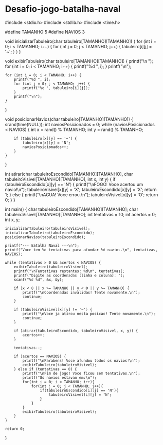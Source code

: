 # Desafio-jogo-batalha-naval
#include <stdio.h>
#include <stdlib.h>
#include <time.h>

#define TAMANHO 5
#define NAVIOS 3

void inicializarTabuleiro(char tabuleiro[TAMANHO][TAMANHO]) {
    for (int i = 0; i < TAMANHO; i++) {
        for (int j = 0; j < TAMANHO; j++) {
            tabuleiro[i][j] = '~';
        }
    }
}

void exibirTabuleiro(char tabuleiro[TAMANHO][TAMANHO]) {
    printf("\n  ");
    for (int i = 0; i < TAMANHO; i++) {
        printf("%d ", i);
    }
    printf("\n");

    for (int i = 0; i < TAMANHO; i++) {
        printf("%d ", i);
        for (int j = 0; j < TAMANHO; j++) {
            printf("%c ", tabuleiro[i][j]);
        }
        printf("\n");
    }
}

void posicionarNavios(char tabuleiro[TAMANHO][TAMANHO]) {
    srand(time(NULL));
    int naviosPosicionados = 0;
    while (naviosPosicionados < NAVIOS) {
        int x = rand() % TAMANHO;
        int y = rand() % TAMANHO;

        if (tabuleiro[x][y] == '~') {
            tabuleiro[x][y] = 'N';
            naviosPosicionados++;
        }
    }
}

int atirar(char tabuleiroEscondido[TAMANHO][TAMANHO], char tabuleiroVisivel[TAMANHO][TAMANHO], int x, int y) {
    if (tabuleiroEscondido[x][y] == 'N') {
        printf("\nFOGO! Voce acertou um navio!\n");
        tabuleiroVisivel[x][y] = 'X';
        tabuleiroEscondido[x][y] = 'X';
        return 1;
    } else {
        printf("\nAGUA! Voce errou.\n");
        tabuleiroVisivel[x][y] = 'O';
        return 0;
    }
}

int main() {
    char tabuleiroEscondido[TAMANHO][TAMANHO];
    char tabuleiroVisivel[TAMANHO][TAMANHO];
    int tentativas = 10;
    int acertos = 0;
    int x, y;

    inicializarTabuleiro(tabuleiroVisivel);
    inicializarTabuleiro(tabuleiroEscondido);
    posicionarNavios(tabuleiroEscondido);

    printf("--- Batalha Naval ---\n");
    printf("Voce tem %d tentativas para afundar %d navios.\n", tentativas, NAVIOS);

    while (tentativas > 0 && acertos < NAVIOS) {
        exibirTabuleiro(tabuleiroVisivel);
        printf("\nTentativas restantes: %d\n", tentativas);
        printf("Digite as coordenadas (linha e coluna): ");
        scanf("%d %d", &x, &y);

        if (x < 0 || x >= TAMANHO || y < 0 || y >= TAMANHO) {
            printf("\nCoordenadas invalidas! Tente novamente.\n");
            continue;
        }

        if (tabuleiroVisivel[x][y] != '~') {
            printf("\nVoce ja atirou nesta posicao! Tente novamente.\n");
            continue;
        }

        if (atirar(tabuleiroEscondido, tabuleiroVisivel, x, y)) {
            acertos++;
        }

        tentativas--;

        if (acertos == NAVIOS) {
            printf("\nParabens! Voce afundou todos os navios!\n");
            exibirTabuleiro(tabuleiroVisivel);
        } else if (tentativas == 0) {
            printf("\nFim de jogo! Voce ficou sem tentativas.\n");
            printf("Os navios estavam em:\n");
            for(int i = 0; i < TAMANHO; i++){
                for(int j = 0; j < TAMANHO; j++){
                    if(tabuleiroEscondido[i][j] == 'N'){
                        tabuleiroVisivel[i][j] = 'N';
                    }
                }
            }
            exibirTabuleiro(tabuleiroVisivel);
        }
    }

    return 0;
}
